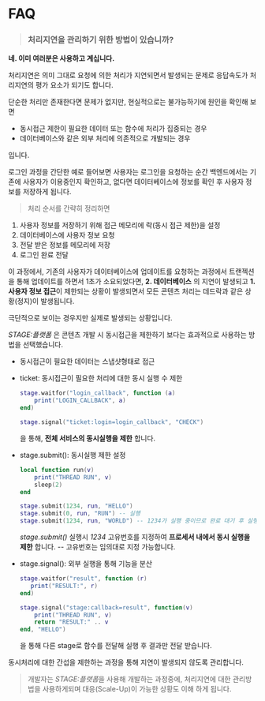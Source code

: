 # FAQ

> ### 처리지연을 관리하기 위한 방법이 있습니까?

  **네. 이미 여러분은 사용하고 계십니다.**
  
  처리지연은 의미 그대로 요청에 의한 처리가 지연되면서 발생되는 문제로 응답속도가 처리지연의 평가 요소가 되기도 합니다.

  단순한 처리만 존재한다면 문제가 없지만, 현실적으로는 불가능하기에 원인을 확인해 보면

  * 동시접근 제한이 필요한 데이터 또는 함수에 처리가 집중되는 경우
  * 데이터베이스와 같은 외부 처리에 의존적으로 개발되는 경우
  
  입니다. 
  
  로그인 과정을 간단한 예로 들어보면 사용자는 로그인을 요청하는 순간 백엔드에서는 기존에 사용자가 이용중인지 확인하고, 없다면 데이터베이스에 정보를 확인 후 사용자 정보를 저장하게 됩니다.
  
  > 처리 순서를 간략히 정리하면

  1. 사용자 정보를 저장하기 위해 접근 메모리에 락(동시 접근 제한)을 설정
  2. 데이터베이스에 사용자 정보 요청
  3. 전달 받은 정보를 메모리에 저장
  4. 로그인 완료 전달

  이 과정에서, 기존의 사용자가 데이터베이스에 업데이트를 요청하는 과정에서 트랜젝션을 통해 업데이트를 하면서 1초가 소요되었다면, **2. 데이터베이스** 의 지연이 발생되고 **1. 사용자 정보 접근**이 제한되는 상황이 발생되면서 모든 콘텐츠 처리는 데드락과 같은 상황(정지)이 발생됩니다.

  극단적으로 보이는 경우지만 실제로 발생되는 상황입니다.

  *STAGE:플랫폼* 은 콘텐츠 개발 시 동시접근을 제한하기 보다는 효과적으로 사용하는 방법을 선택했습니다. 

   - 동시접근이 필요한 데이터는 스냅샷형태로 접근
   - ticket: 동시접근이 필요한 처리에 대한 동시 실행 수 제한
        ```lua
        stage.waitfor("login_callback", function (a)
            print("LOGIN_CALLBACK", a)
        end)

        stage.signal("ticket:login=login_callback", "CHECK")
        ```
        을 통해, **전체 서비스의 동시실행을 제한** 합니다.

   - stage.submit(): 동시실행 제한 설정
        ```lua
        local function run(v)
            print("THREAD RUN", v)
            sleep(2)
        end

        stage.submit(1234, run, "HELLO")
        stage.submit(0, run, "RUN") -- 실행
        stage.submit(1234, run, "WORLD") -- 1234가 실행 중이므로 완료 대기 후 실행
        ```

        *stage.submit()* 실행시 *1234* 고유번호를 지정하여 **프로세서 내에서 동시 실행을 제한** 합니다. -- 고유번호는 임의대로 지정 가능합니다.
        
   - stage.signal(): 외부 실행을 통해 기능을 분산

        ```lua
        stage.waitfor("result", function (r)
           print("RESULT:", r)
        end)

        stage.signal("stage:callback=result", function(v)
            print("THREAD RUN", v)
            return "RESULT:" .. v
        end, "HELLO")
        ```

        을 통해 다른 stage로 함수를 전달해 실행 후 결과만 전달 받습니다.
  
  동시처리에 대한 간섭을 제한하는 과정을 통해 지연이 발생되지 않도록 관리합니다.
   
  > 개발자는 *STAGE:플랫폼*을 사용해 개발하는 과정중에, 처리지연에 대한 관리방법을 사용하게되며 대응(Scale-Up)이 가능한 상황도 이해 하게 됩니다.

